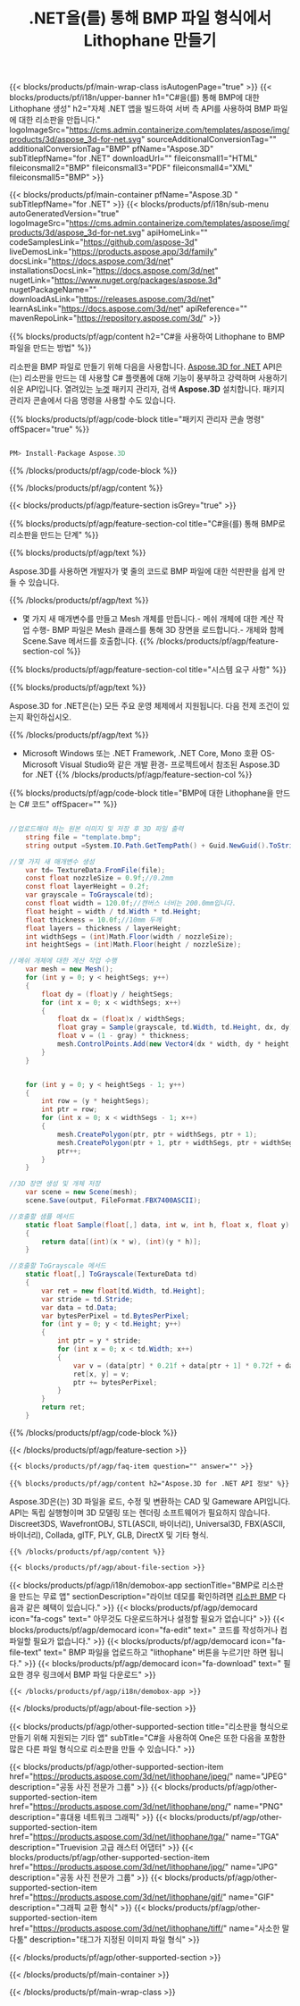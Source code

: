 ﻿---
title: .NET을(를) 통해 BMP 파일 형식에서 Lithophane 만들기 
weight: 830
url: /ko/net/lithophane/bmp/ 
description: C# 소스 코드를 사용하여 .NET Framework, .NET Core, Mono에서 BMP 문서로 리소판을 로드, 렌더링 및 생성합니다.
---
{{< blocks/products/pf/main-wrap-class isAutogenPage="true" >}}
{{< blocks/products/pf/i18n/upper-banner h1="C#을(를) 통해 BMP에 대한 Lithophane 생성" h2="자체 .NET 앱을 빌드하여 서버 측 API를 사용하여 BMP 파일에 대한 리소판을 만듭니다." logoImageSrc="https://cms.admin.containerize.com/templates/aspose/img/products/3d/aspose_3d-for-net.svg" sourceAdditionalConversionTag="" additionalConversionTag="BMP" pfName="Aspose.3D" subTitlepfName="for .NET" downloadUrl="" fileiconsmall1="HTML" fileiconsmall2="BMP" fileiconsmall3="PDF" fileiconsmall4="XML" fileiconsmall5="BMP" >}}

{{< blocks/products/pf/main-container pfName="Aspose.3D " subTitlepfName="for .NET" >}}
{{< blocks/products/pf/i18n/sub-menu autoGeneratedVersion="true" logoImageSrc="https://cms.admin.containerize.com/templates/aspose/img/products/3d/aspose_3d-for-net.svg" apiHomeLink="" codeSamplesLink="https://github.com/aspose-3d" liveDemosLink="https://products.aspose.app/3d/family" docsLink="https://docs.aspose.com/3d/net" installationsDocsLink="https://docs.aspose.com/3d/net" nugetLink="https://www.nuget.org/packages/aspose.3d" nugetPackageName="" downloadAsLink="https://releases.aspose.com/3d/net" learnAsLink="https://docs.aspose.com/3d/net" apiReference="" mavenRepoLink="https://repository.aspose.com/3d/" >}}

{{% blocks/products/pf/agp/content h2="C#을 사용하여 Lithophane to BMP 파일을 만드는 방법" %}}

 리소판을 BMP 파일로 만들기 위해 다음을 사용합니다.
 [Aspose.3D for .NET](https://products.aspose.com/3d/net) 
 API은(는) 리소판을 만드는 데 사용할 C# 플랫폼에 대해 기능이 풍부하고 강력하며 사용하기 쉬운 API입니다. 열려있는
 [누겟](https://www.nuget.org/packages/aspose.3d) 
 패키지 관리자, 검색
 **Aspose.3D** 
 설치합니다. 패키지 관리자 콘솔에서 다음 명령을 사용할 수도 있습니다.

{{% blocks/products/pf/agp/code-block title="패키지 관리자 콘솔 명령" offSpacer="true" %}}

```cs

PM> Install-Package Aspose.3D


```

{{% /blocks/products/pf/agp/code-block %}}

{{% /blocks/products/pf/agp/content %}}

{{< blocks/products/pf/agp/feature-section isGrey="true" >}}

{{% blocks/products/pf/agp/feature-section-col title="C#을(를) 통해 BMP로 리소판을 만드는 단계" %}}

{{% blocks/products/pf/agp/text %}}

 Aspose.3D를 사용하면 개발자가 몇 줄의 코드로 BMP 파일에 대한 석판판을 쉽게 만들 수 있습니다.

{{% /blocks/products/pf/agp/text %}}

- 몇 가지 새 매개변수를 만들고 Mesh 개체를 만듭니다.- 메쉬 개체에 대한 계산 작업 수행- BMP 파일은 Mesh 클래스를 통해 3D 장면을 로드합니다.- 개체와 함께 Scene.Save 메서드를 호출합니다.
{{% /blocks/products/pf/agp/feature-section-col %}}

{{% blocks/products/pf/agp/feature-section-col title="시스템 요구 사항" %}}

{{% blocks/products/pf/agp/text %}}

 Aspose.3D for .NET은(는) 모든 주요 운영 체제에서 지원됩니다. 다음 전제 조건이 있는지 확인하십시오.

{{% /blocks/products/pf/agp/text %}}

- Microsoft Windows 또는 .NET Framework, .NET Core, Mono 호환 OS- Microsoft Visual Studio와 같은 개발 환경- 프로젝트에서 참조된 Aspose.3D for .NET
{{% /blocks/products/pf/agp/feature-section-col %}}

{{% blocks/products/pf/agp/code-block title="BMP에 대한 Lithophane을 만드는 C# 코드" offSpacer="" %}}

```cs

//업로드해야 하는 원본 이미지 및 저장 후 3D 파일 출력
    string file = "template.bmp";
    string output =System.IO.Path.GetTempPath() + Guid.NewGuid().ToString() + ".fbx";

//몇 가지 새 매개변수 생성
    var td= TextureData.FromFile(file);
    const float nozzleSize = 0.9f;//0.2mm
    const float layerHeight = 0.2f;
    var grayscale = ToGrayscale(td);
    const float width = 120.0f;//캔버스 너비는 200.0mm입니다.
    float height = width / td.Width * td.Height;
    float thickness = 10.0f;//10mm 두께
    float layers = thickness / layerHeight;
    int widthSegs = (int)Math.Floor(width / nozzleSize);
    int heightSegs = (int)Math.Floor(height / nozzleSize);

//메쉬 개체에 대한 계산 작업 수행
    var mesh = new Mesh();
    for (int y = 0; y < heightSegs; y++)
    {
        float dy = (float)y / heightSegs;
        for (int x = 0; x < widthSegs; x++)
        {
            float dx = (float)x / widthSegs;
            float gray = Sample(grayscale, td.Width, td.Height, dx, dy);
            float v = (1 - gray) * thickness;
            mesh.ControlPoints.Add(new Vector4(dx * width, dy * height, v));
        }
    }


    for (int y = 0; y < heightSegs - 1; y++)
    {
        int row = (y * heightSegs);
        int ptr = row;
        for (int x = 0; x < widthSegs - 1; x++)
        {
            mesh.CreatePolygon(ptr, ptr + widthSegs, ptr + 1);
            mesh.CreatePolygon(ptr + 1, ptr + widthSegs, ptr + widthSegs + 1);
            ptr++;
        }
    }

//3D 장면 생성 및 개체 저장
    var scene = new Scene(mesh);
    scene.Save(output, FileFormat.FBX7400ASCII);

//호출할 샘플 메서드
    static float Sample(float[,] data, int w, int h, float x, float y)
    {
        return data[(int)(x * w), (int)(y * h)];
    }

//호출할 ToGrayscale 메서드
    static float[,] ToGrayscale(TextureData td)
    {
        var ret = new float[td.Width, td.Height];
        var stride = td.Stride;
        var data = td.Data;
        var bytesPerPixel = td.BytesPerPixel;
        for (int y = 0; y < td.Height; y++)
        {
            int ptr = y * stride;
            for (int x = 0; x < td.Width; x++)
            {
                var v = (data[ptr] * 0.21f + data[ptr + 1] * 0.72f + data[ptr + 2] * 0.07f) / 255.0f;
                ret[x, y] = v;
                ptr += bytesPerPixel;
            }
        }
        return ret;
    }

```

{{% /blocks/products/pf/agp/code-block %}}

{{< /blocks/products/pf/agp/feature-section >}}

    {{< blocks/products/pf/agp/faq-item question="" answer="" >}}
 

<!-- aboutfile Starts -->

    {{% blocks/products/pf/agp/content h2="Aspose.3D for .NET API 정보" %}}

 Aspose.3D은(는) 3D 파일을 로드, 수정 및 변환하는 CAD 및 Gameware API입니다. API는 독립 실행형이며 3D 모델링 또는 렌더링 소프트웨어가 필요하지 않습니다. Discreet3DS, WavefrontOBJ, STL(ASCII, 바이너리), Universal3D, FBX(ASCII, 바이너리), Collada, glTF, PLY, GLB, DirectX 및 기타 형식. 



    {{% /blocks/products/pf/agp/content %}}

    {{< blocks/products/pf/agp/about-file-section >}}

  {{< blocks/products/pf/agp/i18n/demobox-app sectionTitle="BMP로 리소판을 만드는 무료 앱" sectionDescription="라이브 데모를 확인하려면 [리소판 BMP](https://products.aspose.app/3d/lithophane/bmp) 다음과 같은 혜택이 있습니다." >}}
            {{< blocks/products/pf/agp/democard icon="fa-cogs" text=" 아무것도 다운로드하거나 설정할 필요가 없습니다" >}}
            {{< blocks/products/pf/agp/democard icon="fa-edit" text=" 코드를 작성하거나 컴파일할 필요가 없습니다." >}}
            {{< blocks/products/pf/agp/democard icon="fa-file-text" text=" BMP 파일을 업로드하고 \"lithophane\" 버튼을 누르기만 하면 됩니다." >}}
            {{< blocks/products/pf/agp/democard icon="fa-download" text=" 필요한 경우 링크에서 BMP 파일 다운로드" >}}

    {{< /blocks/products/pf/agp/i18n/demobox-app >}}

{{< /blocks/products/pf/agp/about-file-section >}}

<!-- aboutfile Ends -->

{{< blocks/products/pf/agp/other-supported-section title="리소판을 형식으로 만들기 위해 지원되는 기타 앱" subTitle="C#을 사용하여 One은 또한 다음을 포함한 많은 다른 파일 형식으로 리소판을 만들 수 있습니다." >}}

{{< blocks/products/pf/agp/other-supported-section-item href="https://products.aspose.com/3d/net/lithophane/jpeg/" name="JPEG" description="공동 사진 전문가 그룹" >}}
{{< blocks/products/pf/agp/other-supported-section-item href="https://products.aspose.com/3d/net/lithophane/png/" name="PNG" description="휴대용 네트워크 그래픽" >}}
{{< blocks/products/pf/agp/other-supported-section-item href="https://products.aspose.com/3d/net/lithophane/tga/" name="TGA" description="Truevision 고급 래스터 어댑터" >}}
{{< blocks/products/pf/agp/other-supported-section-item href="https://products.aspose.com/3d/net/lithophane/jpg/" name="JPG" description="공동 사진 전문가 그룹" >}}
{{< blocks/products/pf/agp/other-supported-section-item href="https://products.aspose.com/3d/net/lithophane/gif/" name="GIF" description="그래픽 교환 형식" >}}
{{< blocks/products/pf/agp/other-supported-section-item href="https://products.aspose.com/3d/net/lithophane/tiff/" name="사소한 말다툼" description="태그가 지정된 이미지 파일 형식" >}}


{{< /blocks/products/pf/agp/other-supported-section >}}

{{< /blocks/products/pf/main-container >}}
    
{{< /blocks/products/pf/main-wrap-class >}}